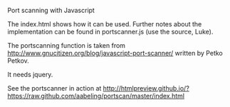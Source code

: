 Port scanning with Javascript

The index.html shows how it can be used.
Further notes about the implementation can be
found in portscanner.js (use the source, Luke).

The portscanning function is taken from
http://www.gnucitizen.org/blog/javascript-port-scanner/
written by Petko Petkov.

It needs jquery.

See the portscanner in action at
http://htmlpreview.github.io/?https://raw.github.com/aabeling/portscan/master/index.html
